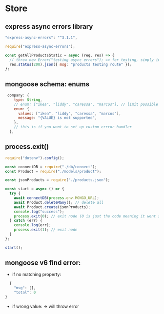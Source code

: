# Store

## express async errors library

```js
"express-async-errors": "^3.1.1",

require("express-async-errors");

const getAllProductsStatic = async (req, res) => {
  // throw new Error("testing async errors"); => for testing, simply invoking the library does the custom error for you
  res.status(200).json({ msg: "products testing route" });
};
```

## mongoose schema: enums

```js
 company: {
    type: String,
    // enum: ["ikea", "liddy", "caressa", "marcos"], // limit possible options for this property
    enum: {
      values: ["ikea", "liddy", "caressa", "marcos"],
      message: "{VALUE} is not supported",
    },
    // this is if you want to set up custom errror handler
  },
```

## process.exit()

```js
require("dotenv").config();

const connectDB = require("./db/connect");
const Product = require("./models/product");

const jsonProducts = require("./products.json");

const start = async () => {
  try {
    await connectDB(process.env.MONGO_URL);
    await Product.deleteMany(); // delete all
    await Product.create(jsonProducts);
    console.log("success");
    process.exit(0); // exit node (0 is just the code meaning it went successful)
  } catch (err) {
    console.log(err);
    process.exit(1); // exit node
  }
};

start();
```

## mongoose v6 find error:

- if no matching property:

```js
  {
    "msg": [],
    "total": 0
}
```

- if wrong value: => will throw error
